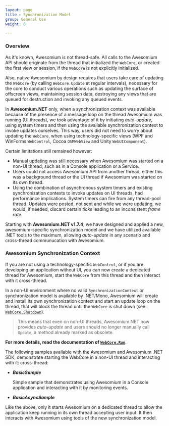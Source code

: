 ```yaml
---
layout: page
title : Synchronization Model
group: General Use
weight: 8

---
```


### Overview

As it's known, Awesomium is not thread-safe. All calls to the Awesomium API should originate from the thread that initialized the `WebCore`, or created the first view or session, if the `WebCore` is not explicitly initialized.

Also, native Awesomium by design requires that users take care of updating the `WebCore` (by calling `WebCore.Update` at regular intervals), necessary for the core to conduct various operations such as updating the surface of offscreen views, maintaining session data, destroying any views that are queued for destruction and invoking any queued events.

In **Awesomium.NET** only, when a synchronization context was available because of the presence of a message loop on the thread Awesomium was running (UI threads), we took advantage of it by initiating *auto-update*, using system timers and then using the available synchronization context to invoke updates ourselves. This way, users did not need to worry about updating the `WebCore`, when using technology-specific views (WPF and WinForms `WebControl`, Cocoa `OSMWebView` and Unity `WebUIComponent`).

Certain limitations still remained however:

* Manual updating was still necessary when Awesomium was started on a non-UI thread, such as in a Console application or a Service.
* Users could not access Awesomium API from another thread, either this was a background thread or the UI thread if Awesomium was started on its own thread.
* Using the combination of asynchronous system timers and existing synchronization contexts to invoke updates on UI threads, had performance implications. System timers can fire from any thread-pool thread. Updates were posted, not sent and while we were updating, we would, if needed, discard certain *ticks* leading to an inconsistent *frame rate*.

Starting with **Awesomium.NET v1.7.4**, we have designed and applied a new, awesomium-specific synchronization model and we have utilized available .NET tools to the maximum, allowing *auto-update* in any scenario and cross-thread communucation with Awesomium.

### Awesomium Synchronization Context

If you are not using a technology-specific `WebControl`, or if you are developing an application without UI, you can now create a dedicated thread for Awesomium, start the `WebCore` from this thread and then interact with it cross-thread.

In a non-UI environment where no valid `SynchronizationContext` or synchronization model is available by .NET/Mono, Awesomium will create and install its own synchronization context and start an update loop on the thread, that will block the thread until the `WebCore` is shut down (see: [`WebCore.Shutdown`]()).

> This means that even on non-UI threads, Awesomium.NET now provides *auto-update* and users should no longer manually call `Update`, a method already marked as obsolete.


**For more details, read the documentation of [`WebCore.Run`]()**.

The following samples available with the Awesomium and Awesomium .NET SDK, demonstrate starting the WebCore in a non-UI thread and interacting with it: cross-thread:

* **_BasicSample_**

  Simple sample that demonstrates using Awesomium in a Console application and interacting with it by monitoring events.

* **_BasicAsyncSample_**

 Like the above, only it starts Awesomium on a dedicated thread to allow the application keep running in its own thread accepting user input. It then interacts with Awesomium using tools of the new synchronization model.


